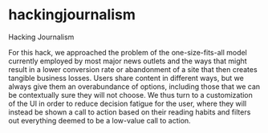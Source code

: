 # hackingjournalism
Hacking Journalism

For this hack, we approached the problem of the one-size-fits-all model currently employed by most major news outlets and the ways that might result in a lower conversion rate or abandonment of a site that then creates tangible business losses. Users share content in different ways, but we always give them an overabundance of options, including those that we can be contextually sure they will not choose. We thus turn to a customization of the UI in order to reduce decision fatigue for the user, where they will instead be shown a call to action based on their reading habits and filters out everything deemed to be a low-value call to action.